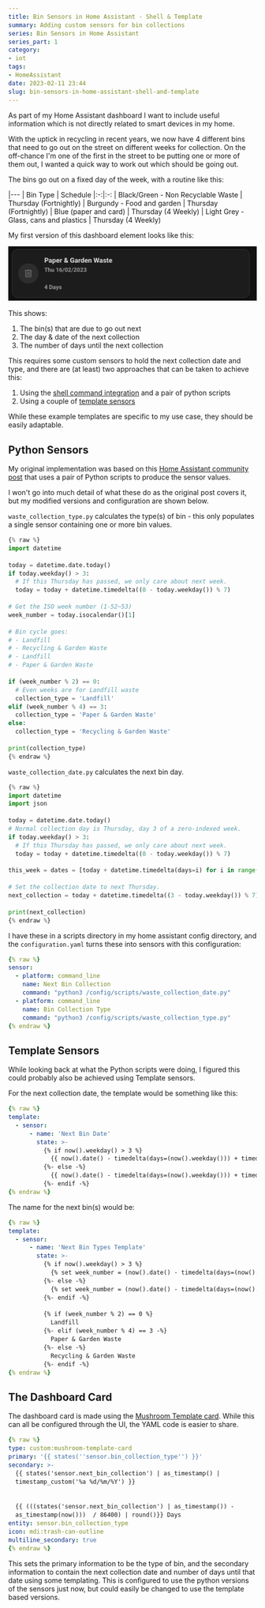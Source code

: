 ```yaml
---
title: Bin Sensors in Home Assistant - Shell & Template
summary: Adding custom sensors for bin collections
series: Bin Sensors in Home Assistant
series_part: 1
category:
- iot
tags:
- HomeAssistant
date: 2023-02-11 23:44
slug: bin-sensors-in-home-assistant-shell-and-template
---
```

As part of my Home Assistant dashboard I want to include useful information which is not directly related to smart devices in my home.

With the uptick in recycling in recent years, we now have 4 different bins that need to go out on the street on different weeks for collection. On the off-chance I'm one of the first in the street to be putting one or more of them out, I wanted a quick way to work out which should be going out.

The bins go out on a fixed day of the week, with a routine like this:

|---
| Bin Type | Schedule
|:-:|:-:
| Black/Green - Non Recyclable Waste | Thursday (Fortnightly)
| Burgundy - Food and garden | Thursday (Fortnightly)
| Blue (paper and card) | Thursday (4 Weekly)
| Light Grey - Glass, cans and plastics | Thursday (4 Weekly)

My first version of this dashboard element looks like this:

![Dashboard Card][img-dashboard-element]

This shows:

1. The bin(s) that are due to go out next
2. The day & date of the next collection
3. The number of days until the next collection

This requires some custom sensors to hold the next collection date and type, and there are (at least) two approaches that can be taken to achieve this:

1. Using the [shell command integration][ha-shell-command] and a pair of python scripts
2. Using a couple of [template sensors][ha-template]

<!--more-->

While these example templates are specific to my use case, they should be easily adaptable.

## Python Sensors

My original implementation was based on this [Home Assistant community post][python-ha-post] that uses a pair of Python scripts to produce the sensor values.

I won't go into much detail of what these do as the original post covers it, but my modified versions and configuration are shown below.

`waste_collection_type.py` calculates the type(s) of bin - this only populates a single sensor containing one or more bin values.

```python
{% raw %}
import datetime

today = datetime.date.today()
if today.weekday() > 3:
  # If this Thursday has passed, we only care about next week.
  today = today + datetime.timedelta((0 - today.weekday()) % 7)

# Get the ISO week number (1-52~53)
week_number = today.isocalendar()[1]

# Bin cycle goes:
# - Landfill
# - Recycling & Garden Waste
# - Landfill
# - Paper & Garden Waste

if (week_number % 2) == 0:
  # Even weeks are for Landfill waste
  collection_type = 'Landfill'
elif (week_number % 4) == 3:
  collection_type = 'Paper & Garden Waste'
else:
  collection_type = 'Recycling & Garden Waste'

print(collection_type)
{% endraw %}
```

`waste_collection_date.py` calculates the next bin day.

```python
{% raw %}
import datetime
import json

today = datetime.date.today()
# Normal collection day is Thursday, day 3 of a zero-indexed week.
if today.weekday() > 3:
  # If this Thursday has passed, we only care about next week.
  today = today + datetime.timedelta((0 - today.weekday()) % 7)

this_week = dates = [today + datetime.timedelta(days=i) for i in range(0 - today.weekday(), 7 - today.weekday())]

# Set the collection date to next Thursday.    
next_collection = today + datetime.timedelta((3 - today.weekday()) % 7) 

print(next_collection)
{% endraw %}
```

I have these in a scripts directory in my home assistant config directory, and the `configuration.yaml` turns these into sensors with this configuration:

```yaml
{% raw %}
sensor:
  - platform: command_line
    name: Next Bin Collection
    command: "python3 /config/scripts/waste_collection_date.py"
  - platform: command_line
    name: Bin Collection Type
    command: "python3 /config/scripts/waste_collection_type.py"
{% endraw %}
```

## Template Sensors

While looking back at what the Python scripts were doing, I figured this could probably also be achieved using Template sensors.

For the next collection date, the template would be something like this:

```yaml
{% raw %}
template:
  - sensor:
      - name: 'Next Bin Date'
        state: >-
          {% if now().weekday() > 3 %}
            {{ now().date() - timedelta(days=(now().weekday())) + timedelta(days=10) }}
          {%- else -%}
            {{ now().date() - timedelta(days=(now().weekday())) + timedelta(days=3) }}
          {%- endif -%}
{% endraw %}
```

The name for the next bin(s) would be:

```yaml
{% raw %}
template:
  - sensor:
      - name: 'Next Bin Types Template'
        state: >-
          {% if now().weekday() > 3 %}
            {% set week_number = (now().date() - timedelta(days=(now().weekday()))).isocalendar()[1] %}
          {%- else -%}
            {% set week_number = (now().date() - timedelta(days=(now().weekday())) + timedelta(7)).isocalendar()[1] %}
          {%- endif -%}
          
          {% if (week_number % 2) == 0 %}
            Landfill
          {%- elif (week_number % 4) == 3 -%}
            Paper & Garden Waste
          {%- else -%}
            Recycling & Garden Waste
          {%- endif -%}
{% endraw %}
```

## The Dashboard Card

The dashboard card is made using the [Mushroom Template card][mushroom-template-card]. While this can all be configured through the UI, the YAML code is easier to share.

```yaml
{% raw %}
type: custom:mushroom-template-card
primary: '{{ states(''sensor.bin_collection_type'') }}'
secondary: >-
  {{ states('sensor.next_bin_collection') | as_timestamp() |
  timestamp_custom('%a %d/%m/%Y') }}


  {{ (((states('sensor.next_bin_collection') | as_timestamp()) -
  as_timestamp(now()))  / 86400) | round()}} Days
entity: sensor.bin_collection_type
icon: mdi:trash-can-outline
multiline_secondary: true
{% endraw %}
```

This sets the primary information to be the type of bin, and the secondary information to contain the next collection date and number of days until that date using some templating. This is configured to use the python versions of the sensors just now, but could easily be changed to use the template based versions.

[mushroom-template-card]: https://github.com/piitaya/lovelace-mushroom/blob/main/docs/cards/template.md "lovelace-mushroom/template.md at main - piitaya/lovelace-mushroom"

[img-dashboard-element]: /images/homeassistant-bin-sensors-shell-template/dashboard-element.png "Dashboard Card"

[ha-shell-command]: https://www.home-assistant.io/integrations/shell_command/ "Shell Command - Home Assistant"
[ha-template]: https://www.home-assistant.io/integrations/template/ "Template - Home Assistant"
[python-ha-post]: https://community.home-assistant.io/t/bin-waste-collection/55451/57 "Bin / Waste Collection - Share your Projects! - Home Assistant Community"
